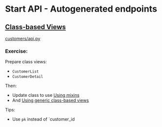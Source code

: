 # Start API - Autogenerated endpoints

## [Class-based Views]
[customers/api.py](../battlefield/gsm_provider/customers/api.py)

### Exercise:
Prepare class views:
* `CustomerList`
* `CustomerDetail`

Then:
* Update class to use [Using mixins]
* And [Using generic class-based views]

Tips:
* Use `pk` instead of `customer_id


<!-- links -->
[Class-based Views]: https://www.django-rest-framework.org/tutorial/3-class-based-views/#tutorial-3-class-based-views

[Using mixins]: https://www.django-rest-framework.org/tutorial/3-class-based-views/#using-mixins
[Using generic class-based views]: https://www.django-rest-framework.org/tutorial/3-class-based-views/#using-generic-class-based-views

